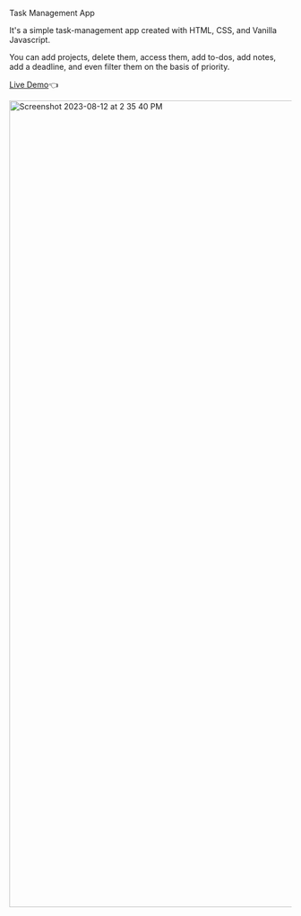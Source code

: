 Task Management App

It's a simple task-management app created with HTML, CSS, and Vanilla Javascript.

You can add projects, delete them, access them, add to-dos, add notes, add a deadline, and even filter them on the basis of priority.

[Live Demo](https://tushar-raven.github.io/To-Do-App/)👈

<img width="1440" alt="Screenshot 2023-08-12 at 2 35 40 PM" src="https://github.com/tusharravenclaw/To-Do-App/assets/72013857/795d7809-9eef-4a97-8889-3ae6f3d052bd">
